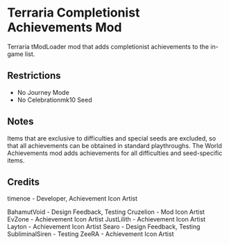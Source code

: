 # Terraria Completionist Achievements Mod

Terraria tModLoader mod that adds completionist achievements to the in-game list.

## Restrictions
- No Journey Mode
- No Celebrationmk10 Seed

## Notes
Items that are exclusive to difficulties and special seeds are excluded, so that all achievements can be obtained in standard playthroughs. The World Achievements mod adds achievements for all difficulties and seed-specific items.

## Credits
timenoe - Developer, Achievement Icon Artist

BahamutVoid - Design Feedback, Testing
Cruzelion - Mod Icon Artist
EvZone - Achievement Icon Artist
JustLilith - Achievement Icon Artist
Layton - Achievement Icon Artist
Searo - Design Feedback, Testing
SubliminalSiren - Testing
ZeeRA - Achievement Icon Artist